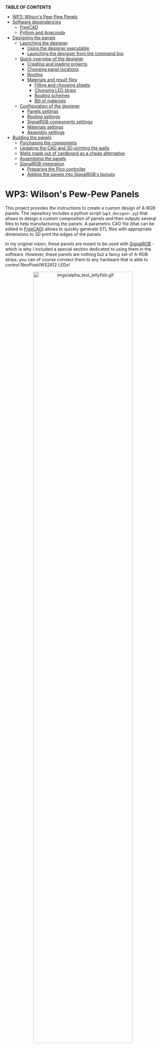 **TABLE OF CONTENTS**

<!-- TOC depthFrom:1 depthTo:6 withLinks:1 updateOnSave:1 orderedList:0 -->

- [WP3: Wilson's Pew-Pew Panels](#wp3-wilsons-pew-pew-panels)
- [Software dependencies](#software-dependencies)
	- [FreeCAD](#freecad)
	- [Python and Anaconda](#python-and-anaconda)
- [Designing the panels](#designing-the-panels)
	- [Launching the designer](#launching-the-designer)
		- [Using the designer executable](#using-the-designer-executable)
		- [Launching the designer from the command line](#launching-the-designer-from-the-command-line)
	- [Quick overview of the designer](#quick-overview-of-the-designer)
		- [Creating and loading projects](#creating-and-loading-projects)
		- [Choosing panel locations](#choosing-panel-locations)
		- [Routing](#routing)
		- [Materials and result files](#materials-and-result-files)
			- [Filling and choosing sheets](#filling-and-choosing-sheets)
			- [Choosing LED strips](#choosing-led-strips)
			- [Routing schemes](#routing-schemes)
			- [Bill of materials](#bill-of-materials)
	- [Configuration of the designer](#configuration-of-the-designer)
		- [Panels settings](#panels-settings)
		- [Routing settings](#routing-settings)
		- [SignalRGB components settings](#signalrgb-components-settings)
		- [Materials settings](#materials-settings)
		- [Assembly settings](#assembly-settings)
- [Building the panels](#building-the-panels)
	- [Purchasing the components](#purchasing-the-components)
	- [Updating the CAD and 3D-printing the walls](#updating-the-cad-and-3d-printing-the-walls)
	- [Walls made out of cardboard as a cheap alternative](#walls-made-out-of-cardboard-as-a-cheap-alternative)
	- [Assembling the panels](#assembling-the-panels)
	- [SignalRGB integration](#signalrgb-integration)
		- [Preparing the Pico controller](#preparing-the-pico-controller)
		- [Adding the panels into SignalRGB's layouts](#adding-the-panels-into-signalrgbs-layouts)

<!-- /TOC -->


# WP3: Wilson's Pew-Pew Panels

This project provides the instructions to create a custom design of A-RGB panels. The repository includes a python script (`wp3_designer.py`) that allows to design a custom composition of panels and then outputs several files to help manufacturing the panels. A parametric CAD file (that can be edited in [FreeCAD](https://www.freecadweb.org/)) allows to quickly generate STL files with appropriate dimensions to 3D print the edges of the panels.

In my original vision, these panels are meant to be used with [SignalRGB](https://www.signalrgb.com/) - which is why I included a special section dedicated to using them in the software. However, these panels are nothing but a fancy set of A-RGB strips: you can of course connect them to any hardware that is able to control NeoPixel/WS2812 LEDs!

<p align="center">
<img src="imgs/alpha_test_jellyfish.gif" alt="imgs/alpha_test_jellyfish.gif" width="80%"/>
</p>

| The question that probably nobody asked: why *Wilson's Pew-Pew Panels*? Well, *Wilson* is the name I gave to my PC while *Pew-Pew* is the sound that my girlfriend used to do to describe the lighting effects of my tower build. Hence, the name was born! :computer::sparkles::sparkles: |
| :-- |


# Software dependencies

## FreeCAD

| :warning: I do not own a 3D printer and therefore I have not tried printing the provided 3D models yet. I will probably need to update them once I manage to find a 3D printer and build a couple of panels. |
| :-- |

| :information_source: This software is used to export CAD files to be printed in 3D. If you are planning to create the supporting walls in a different way, e.g., using cardboard, you can skip this. |
| :-- |

Installing the program should be very easy: just head to the [FreeCAD download page](https://www.freecadweb.org/downloads.php) and download the installer. Launch it and install the software.


## Python and Anaconda

| :information_source: this is an optional dependency that is required only if you run the script from its source. You can otherwise just run the "compiled" script (see the section [Using the designer executable](#using-the-designer-executable)). |
| :-- |

The `wp3_designer.py` script requires a valid Python installation with very few additional packages. If you know how to use Python already, just make sure that the packages `Matplotlib`, `NumPy` and `PyYAML` are installed and skip to the next section. If you do not know how to install Python, or you are not entirely sure, in the following there is a quick and simple way based on [Anaconda](https://www.anaconda.com/). These steps have been tested in Windows, but they should be very similar under Ubuntu and MacOS. In addition, if you know how to use `pip`, you can do pretty much the same by `pip install`ing the required packages from a terminal, without using Anaconda at all. As best practice, make sure to use `venv` or `virtualenv` to create a virtual environment to contain the packages and not mess with your local installation.

Anyway, here are the instructions to download all Python dependencies:

1. Download the installer from the [Anaconda Distribution](https://www.anaconda.com/products/distribution) page.
1. Install Anaconda by following the wizard. The default options should be fine.
1. Launch Anaconda Navigator and on the left select *Environments*.
1. You should see a pre-installed environment, named *base (root)*. In the bottom, you should be able to create a new environment by clicking on the *create* button (featuring a "+" icon).
1. Give a name to the environment, e.g., *wp3*.
1. Make sure that, next to the label *Packages*, *Python* is checked while *R* is unchecked. You should be able to select a Python version. I recommend using `3.9.XX` since is the one I used, but do as you please.
1. Click on *Create* and wait for the environment to be ready.
1. You should see a list of packages that are already installed. On the top, switch from the option *Installed* to *All*.
1. On the top-right, there should be a package search bar. Click inside it and type `numpy`. In the list, look for the package named `numpy` and select it. Go back to the search bar and type `matplotlib`, then select `matplotlib` from the package list. Do the same a third time to locate and select the package `ruamel.yaml`.
1. In the bottom right corner you should see a green button showing the text *Apply*: click on it. Anaconda will then open a pop-up window asking to install several packages. Click on *Apply* to install the three selected packages and their dependencies. This might take a while, just be patient and wait.

![imgs/anaconda.gif](imgs/anaconda.gif)

| :warning: The gif is not up to date and installs `PyYAML` instead of `ruamel.yaml`. Make sure to select the latter, not the former! |
| --- |

Python is now configured! You can close the Anaconda navigator and proceed to the next step.


# Designing the panels

The design pipeline is quite simple: you firstly launch the script `wp3_designer.py` (or its executable equivalent, `wp3_designer.exe`), which allows to create a custom design for a set of panels. Once the design is ready, the script provides some information about the material to be purchased and few "instructions" to manufacture the panels. You then have to adapt the CAD files and export STL meshes for 3D printing.


## Launching the designer

To start the designer, you have two options:

- Using the "compiled" version of the script, `wp3_designer.exe`. This is recommended if you are new to Python and/or not willing to install it.
- Running the script itself from a terminal. This might be interesting if you plan to modify the script at some point.


### Using the designer executable

Download the executable [wp3_designer.exe](https://github.com/francofusco/wp3/releases/latest/download/wp3_designer.exe), place it in a location of your choice and then double click on it. It will take a moment for the program to start, but that should be all!

If you wish to use an older version, check the [releases page](https://github.com/francofusco/wp3/releases) and download the executable from the corresponding assets.


### Launching the designer from the command line

If you already used Python before, this should sound very familiar. If you did not, I hope the procedure is clear and detailed enough to make it easy and painless. Anyway, here is what you need to do:

1. [Download the repository](https://github.com/francofusco/wp3/archive/refs/heads/main.zip), if you haven't done that already. If you downloaded the source code using this link, make sure to extract the content of the archive in a location of your choice! You can also do it from the command line via `git clone git@github.com:francofusco/wp3.git` (ssh) or `git clone https://github.com/francofusco/wp3.git` (https).
1. Open Anaconda Navigator and on the left, select *Environments*.
1. Select the environment that you previously created (see [Python and Anaconda](#python-and-anaconda)).
1. Once it has been activated, click on the green button with the "play" icon, next to the environment name.
1. Select the option *Open Terminal* (it should be the first one).
1. A command prompt should open. Go to the location where you stored the source code using the `cd` command followed by the path to the directory that contains it. The command might look like `cd C:\Users\username\Documents\wp3`.
1. Now type `python wp3_designer.py`.


## Quick overview of the designer


### Creating and loading projects

After launching the designer, a dialog window should open, asking to create a new project or load an existing one.

If you choose to create a new one, enter its name and change the default parameters if you wish (more details about their meaning are provided in the section [Configuration of the designer](#configuration-of-the-designer)). The project will be stored inside a folder with the given project name and a configuration file, named `config.yaml` will be created.

If you wish to load an existing project, move to the folder that contains it and select its `config.yaml` file.


### Choosing panel locations

When working on a project, a window should open that looks like the following:

![imgs/wp3_designer_startup.gif](imgs/wp3_designer_startup.gif)

This is the design window, that allows you to create a custom composition of panels that you will later build. To change the composition, you can do the following:

- Click anywhere within the design space to add or remove a tile.
- Press `A` to remove all tiles, `CTRL+A` to fill the space with as many tiles as possible.
- Press the space bar to toggle all tiles.

Once you are satisfied with a design, just close the window.


### Routing

The program will now start a routing step, in which it tries to determine a nice placement for the cables, so that you do not need an exaggerate amount of wire and the back of the panels does not become a tangled mess. In particular, the panels are designed so that a short LED strip can be glued in their inside and connectors can be soldered at the extremities of a strip to provide power and carry the signal. The connectors are positioned in one of the vertices of the polygonal shapes. To provide power and control all LEDs, it is necessary to connect all panels in sequence.

A very simple optimization algorithm has been developed to automate (at least partially) the routing process. Its task is to select, for each tile, one vertex where connectors are to be placed and then to choose the order in which tiles are visited. It will try to do so while keeping into account the following criteria:

- Two adjacent panels should not use the same vertex for their connectors;
- The order of visit should minimize the total travelled distance.

The routing process starts with a random path of wire from one panel to the other. This is generally a **very** bad solution:

![imgs/routing_pre.png](imgs/routing_pre.png)

As you can see, the routing path is a mess here. Not only we jump all over the place, but some vertices feature multiple connectors. As an example, the tiles labelled *H12* and *H16* have their connectors in the same place, which is undesirable. A better path would be like the following:

![imgs/routing_post.png](imgs/routing_post.png)

To let the algorithm do its job, you can press the space bar. The current window will close and progress feedback will be shown in the active console. It takes a while, but the first run makes a huge difference. You can also interrupt the optimization at any time by pressing CTRL+C. After the routing has been optimized, it is shown again for validation. Do not expect incredible results: the algorithm is very simple and sometimes it struggles to find nice solutions. To overcome its limitation, you might have to repeat the process more than once (just hit the space bar again). Beware that sometimes the algorithm will not be able to improve the current routing. This does not necessarily mean that there is no better solution, but just that the optimization did not find one. Be patient, and try as many times as needed. Another way to make the problem easier is to let the algorithm break the routing path into multiple segments (this is explained later, in [Routing settings](#routing-settings)):

![imgs/routing_segments.png](imgs/routing_segments.png)

Once you are satisfied with the obtained routing, you can close the window.


### Materials and result files

The program will now generate a couple of files that detail what components are needed and in which quantity to create the custom design. Most of the remaining steps rely on a list of available materials that you can specify in `config.yaml`, as detailed later in [Materials settings](#materials-settings). For now, you just need to know that there are two classes of materials used by the designer:

- *Sheets* are all materials that can be used to manufacture the fronts of the panels. As an example, I decided to use acrylic (which is transparent) to have a rigid surface and I glued an opaque film on top of it to better diffuse the light. Both materials can be purchased in sheets of given size and we need to cut tiles out of them.
- *LEDs*, organized in strips, are, well, LED strips. They come with a given amount of LEDs and density (LEDs per meter).

All materials have an associated cost, and one of the goals of the designer is to tell you how much of every material you need to buy to be able to create the panels while spending as little as possible.


#### Filling and choosing sheets

Each material that falls in the sheet category is characterized by a size. One of the jobs of the designer is to figure out how many tiles can be inserted in these sheets, and how. For each material, a pdf document is produced under the name `design_info/tiling_<sheet-name>.pdf` that shows how tiles can fit in the sheet.

As an example, there is a store near my house that sells acrylic sheets in a number of fixed sizes, such as 30x40cm2 and 40x50cm2. If my goal was to create the design shown in [Choosing panel locations](#choosing-panel-locations), which uses hexagonal panels with a side length of 5cm, this is how the two sheets would be filled:

<p align="center">
<img src="imgs/sheets_acrylic_30_40.png" alt="imgs/sheets_acrylic_30_40.png" width="49%"/>
<img src="imgs/sheets_acrylic_40_50.png" alt="imgs/sheets_acrylic_40_50.png" width="50%"/>
</p>

Note that sheets do not always come in a predetermined size. Sometimes, they have a fixed width only, and you can buy as much material as you want, with the price increasing linearly with the chosen length. The designer is able to deal with this type of product as well, calculating the required amount of material in addition to finding how to fit tiles inside it.

Once all sheets have been processed in this way, it is time for the designer to figure out how much of every material should be bought. Once again, let's consider the design in [Choosing panel locations](#choosing-panel-locations), which includes 18 tiles in total. Using the two sheets above, there are two options: either buy two 30x40cm2 sheets or a single 40x50cm2 one. The choice, of course, depends on the cost. Even though the calculation is trivial, repeating it every time you change your design and making sure that you take into account all possible combinations can be error prone. For this reason, the designer does this job for you! Your only task is to specify which materials should be used, as described more in details in the section [Assembly settings](#assembly-settings).


#### Choosing LED strips

One further task of the designer is to choose how many LED strips should be purchased, which depends mainly on the size and amount of the tiles. Multiple LED strips might be available for purchase, with different lengths and LED densities. Similarly to what is done with sheets, the designer evaluates the appropriate amount of strips of each type to be purchased to satisfy the design requirements.

Let's clarify with an example, assuming the following specs:

- The design uses 18 triangular panels with a 8cm side
- We can purchase LED strips in the following varieties:
	- 60 LEDs per meter, in two variants: 1m strips and 5m strips
	- 30 LEDs per meter, in a single 1m variant

The problem is, how many 60-LEDs-per-meter strips should be buy, and which? And if we wanted to use 30-LEDs-per-meter strips instead?

Let's think about the first problem. The total perimeter of each tile is 24cm and you would therefore be able to fit at most 60 x 0.3 = 14.4 LEDs in each panel. Since a fraction of a LED cannot be put inside a panel, you will have to put 14 LEDs in each tile, corresponding to 14 / 60 = 0.233 meters of strip per tile. If you had to fill 18 panels, you would need a total of 4.2 meters of LEDs. There would be two purchase options then: either buy 5 1m strips or a single 5m one. Once again, the choice depends on the prices. And what about the 30-LEDs-per-meter strips? No need to perform calculations manually: the designer will once again do it for us.


#### Routing schemes

Another feature of the designer is that it is able to provide a detailed routing scheme to correctly address all LEDs in the design. In particular, given the optimal routing found before (see [Routing](#routing)), for each LED density in the available strips the designer will produce a scheme that looks like the following:

![imgs/routing_detailed.png](imgs/routing_detailed.png)

This scheme allows to locate each LED individually in the custom design. Furthermore, JSON files are produced that can be imported into SignalRGB to provide the necessary information to map each LED to a portion of the scene.

For each given LED density, the routing scheme and the JSON file are generated respectively under the names `design_info/wp3_routing_XXX_leds_per_tile.pdf` and  `design_info/wp3_PROJECT-NAME_XXX_leds_signal_rgb.json`, where `XXX` is the number of LEDs that the designer determined can fit in a single panel.


#### Bill of materials

Last but not least, the designer produces a file, `design_info/bill_of_materials.md`, that summarizes the type and number of items that need to be purchased. It should include the following information:

- Number of parts that have to be 3D printed (with the list of parameters that have to be updated in the CAD).
- Calculate how many sheets of each kind should be purchased.
- Evaluate how many LED strips are to be purchased and estimate the required wattage (in a worst-case scenario).
- Count how many connectors are needed.


## Configuration of the designer

The designer can be customized by editing the YAML configuration file `config.yaml` present inside each project.

If you are unfamiliar with YAML, have a look at the [Wikipedia page](https://en.wikipedia.org/wiki/YAML) or just do a web search.

| :information_source: There is a bug in PyYAML related to scientific notation. If you want to write a number such as `0.01`, you might want to write it as `1e-2`. However, due to the bug you must include the decimal point in the base: `1.0e-2`. |
| :-- |


### Panels settings

Grouped under `panels`.

| Parameter | Type | Description |
| :-------: | :--: | ----------- |
| `type` | `str` | Type of each tile. It should correspond to the name of one of the `Tile` subclasses (`Triangle`, `Rectangle` or `Hexagon`). Optionally, the name can be followed by a `#` and an integer that identifies the variant of the tile. As an example, you might write `type: Hexagon#1` or `type: Triangle` (which is equivalent to `type: Triangle#0`). |
| `rows` | `int` | Number of rows in the designer area. |
| `columns`| `int` | Number of columns in the designer area. |
| `side_length` | `float` | Lateral size of the tiles, in meters. |
| `spacing` | `float` | Distance between the sides of two adjacent tiles, in meters. |
| `initial_tiling` | `array` | Optional. This parameter allows to load a custom design on startup. The array is just a list of row-column pairs corresponding to tiles that should be visible on launch. After generating a composition of panels, the designer automatically updates the configuration file by storing the array corresponding to the current design. Therefore, you should not need to edit this parameter manually. |


### Routing settings

Grouped under `routing`.

| Parameter | Type | Description |
| :-------: | :--: | ----------- |
| `segments` | `int` | Optional. Number of segments to be used in the routing procedure. Cannot be given if `tiles_per_segment` is specified. |
| `tiles_per_segment` | `int` | Optional. Allows to use multiple segments in the routing, by specifying the maximum number of tiles to be traversed in each segment. Cannot be given if `segments` is specified. |
| `cache` | `array` | Optional. This parameter allows to load on startup a routing that was found in a previous run, rather than starting from a random guess. The array contains two lists: the first one being the indices of the traversed tiles and the second one telling on which vertex of each tile a connector is placed. Every time a routing is determined, the designer updates the configuration file by storing the array corresponding to the current routing. Therefore, you should not need to edit this parameter manually. |
| `max_iterations`| `int` | Optional. The routing algorithm works by generating random samples and trying to improve them. This parameter decides how many samples to generate in total. |
| `attemps_per_improvement`| `int` | Optional. The routing algorithm works by generating random samples and trying to improve them by random mutations. This parameter decides how many unsuccessful mutations can be attempted before considering a random sample as improved. |
| `random_start_probability`| `float` | Optional. When generating candidates for improvement, the algorithm will either create a random sample or select the current optimal solution and try again to improve it with more random mutations. This parameter provides the probability of generating random samples instead of selecting the current best. You should probably give it a value between `0.9` and `1.0`. |
| `max_swap_distance`| `int` | Optional. One of the possible mutations that is generated consist in swapping the order we visit two tiles. This parameter tells how farther the tiles can be. |
| `mixed_mutations`| `int` | Optional. The algorithm performs mutations by selecting a tile and performing two distinct types of alterations: (1) swap its order of visit with all tiles within `max_swap_distance` and (2) change the vertex where its connector is located. In addition, a certain number of mixed mutations can be generated, in which both alterations are performed at the same time. Since the total amount of combinations is way too large for brute forcing, only a certain number of mixed mutations (controlled by this parameter) is selected. |


### SignalRGB components settings

| :construction: :construction_worker: work in progress: see [this issue](https://github.com/francofusco/wp3/issues/3). |
| :-- |


### Materials settings

Materials come in two types: sheets and LED strips. Each of them is grouped in a specific namespace, *i.e.*, `materials/leds` and `materials/sheets`. In both cases, creating a new material requires to add a new namespace that is used as name for the material, and populate it with the required parameters. As an example, if you wish to add two LED strips named `Adafruit NeoPixel` and `WS2812B strip found on Amazon`, you can do it via:

```YAML
materials:
  leds:
    Adafruit NeoPixel:
      number_of_leds: 60
      ...
    WS2812B strip found on Amazon:
      number_of_leds: 150
      ...
```

Grouped under `materials/leds/strip_name`. Each entry should have:

| Parameter | Type | Description |
| :-------: | :--: | ----------- |
| `number_of_leds` | `int` | Number of LEDs in the strip. |
| `leds_per_meter`| `int` or `float` | LEDs per meter in the strip. It might sound obvious, but if you know the length of the strip you can calculate the density as *number of LEDs* / *length of the strip*. |
| `watts` | `float` | Optional. Power consumption of the strip. |
| `cost` | `float` | Optional. Cost of the strip. |
| `url` | `str` | Optional. Link to purchase the strip. |

Grouped under `materials/sheets/sheet_name`. Each entry should have:

| Parameter | Type | Description |
| :-------: | :--: | ----------- |
| `size` | `[float, float]` | Width and height (length) of the sheet. If a sheet is sold with variable height (length), you can replace it with `inf` and the designer will select an appropriate size. As an example, `size: [30.0e-2, 40.0e-2]` specifies a sheet that is 30cm large and 40cm long, while `size: [30.0e-2, inf]` specifies a sheet that is 30cm large and with variable height (length). **Do not pass `inf` as width**, it will break the designer. |
| `cost` | `float` | Optional. Cost of the sheet, either per unit (if both sizes are fixed) or per unit of length (if the height/length is `inf`). |
| `url` | `str` | Optional. Link to purchase the sheet. |

| :warning: Disclaimer: the current material list is based on articles that I considered for purchase, but I want to clarify that I am not affiliated in any way to the sellers. |
| :-- |

In addition to the materials listed in `config.yaml`, the designer can read a list of materials from two additional sources:

1. The file [`materials.yaml`](https://raw.githubusercontent.com/francofusco/wp3/main/materials.yaml) stored in the online repository.
1. The local file `materials.yaml`. This source is meant to be read during development.


### Assembly settings

The parameters under the namespace `materials` is just a list of available materials, but you also need to instruct the designer how to combine them. The way to do it is by adding a series of lists under of the namespaces `assembly/leds` and `assembly/sheets`. The elements of these lists should be material names declared before.

Assemblies are best explained via an example. Say that you found 4 kinds of strips:
- `strip 1` has 30 LEDs and a density of 30 LEDs/m;
- `strip 2` has 60 LEDs and a density of 30 LEDs/m;
- `strip 3` has 60 LEDs and a density of 60 LEDs/m;
- `strip 4` has 300 LEDs and a density of 60 LEDs/m.

We can ask the designer to evaluate how many strips would be needed if we wanted our LED density to be 30 LEDs/m by adding the array `["strip 1", "strip 2"]` as an entry in `assembly/leds`:

```YAML
assembly:
  leds:
    - ["strip 1", "strip 2"]
```

However, we might want to use strips with 60 LEDs/m instead. In this case, just add the entry `["strip 3", "strip 4"]` as well, in a new line:

```YAML
assembly:
  leds:
    - ["strip 1", "strip 2"]
    - ["strip 3", "strip 4"]
```

The designer will produce the files for both alternatives and it will be your choice which one to use.

Another use case of assemblies is when multiple materials are needed to manufacture a component. As an example, I decided to create the tiles using transparent plexiglass covered with a semi-opaque film. In this case, I need the designer to tell me how many plexiglass panels to buy, but also how long the opaque film should be to cover the whole surface. My configuration therefore looks like the following:

```YAML
assembly:
  sheets:
    - ["acrylic 1", "acrylic 2"]
    - ["opaque film"]
```

The first list has multiple items because plexiglass can be purchased in sheets of different, but fixed, sizes. The second list has only one item since the film is sold with variable length and I want the designer to just tell me how much of it I need.


# Building the panels

## Purchasing the components

In addition to the LED strips and the sheets to manufacture the panels, you will need a couple more materials:

- A bunch of JST SM 3 Pin Connectors, such as [these ones](https://www.amazon.fr/gp/product/B01DC0KIT2/ref=ppx_yo_dt_b_asin_title_o02_s00?ie=UTF8&th=1). You will need two pairs of cables per panel.

- A [Raspberry Pi Pico W](https://www.raspberrypi.com/products/raspberry-pi-pico/) to control the panels using SignalRGB.

- A Power Supply Unit such as [this one](https://www.amazon.fr/gp/product/B07DQKM9P7/ref=ppx_yo_dt_b_asin_title_o04_s00?ie=UTF8&psc=1) or similar, just make sure to choose the correct wattage! In alternative, you can borrow some power from the PSU of your PC, but make sure you will not draw too much current.

- Electrical wire and connectors, to connect the panels to the microcontroller and to the PSU.

- Soldering equipment.


## Updating the CAD and 3D-printing the walls

| :warning: I do not own a 3D printer and therefore I have not tried printing the provided 3D models yet. I will probably need to update them once I manage to find a 3D printer and build a couple of panels. |
| :-- |

The provided CAD file is parametric, meaning that you can change some values and the whole design will be updated accordingly. There are two types of component to be printed: *inner walls* (sides shared by two panels) and *outer walls* (sides belonging to a unique hexagon). The difference is that inner walls have a small support for the acrylic panels on both sides, while outer walls have this support on one side only. Here is a sketch of an outer wall:

![imgs/cad_blueprint.png](imgs/cad_blueprint.png)

Green measures represent parameters that can be changed in FreeCAD to customize the component. In principle, you should just update the parameters *Side Length*, *Spacing* and *Junction Angle* (not shown in the sketch) to reflect the choices you made for your panels, but you can play around with the others as well if you want to.

Whatever your decision, to update the CAD start by opening the file `cad/wall.FCStd` in FreeCAD. Now, follow these steps:

1. On the left, you should be able to locate a spreadsheet named *parameters*. Double click on it to open the spreadsheet view.
1. You can now change the parameters as needed. As mentioned, you probably just need to update *Side Length*, *Spacing* and *Junction Angle* (and perhaps *Plexiglass Thickness* depending on the plexiglass sheets that you are going to purchase). The correct values that you should enter can be found in the bill of materials.
1. Back in the combo view (the menu on the left), select the object named *inner-wall* by double clicking on it.
1. Go to *File/Export* and select *STL Mesh (\*.stl)* as file type. Give it the name *inner-wall.stl* and export it.
1. Do the same with the *outer-wall* body, exporting as *outer-wall.stl*.

![imgs/cad_export.gif](imgs/cad_export.gif)

If you wish to change something more than length and width of the walls, just keep in mind the following:

- Dimensions are in millimeters since this is a popular standard in CAD software - and also in the 3D printing community.
- The parameter *Panel Support Lateral Play* should likely be kept unchanged. It is used to shrink the panel support bar to avoid issues when assembling the panels. If you want, you can increase it a little and see what it does.
- The parameter *Junction Indentation* should be strictly between zero and half of the side length. It should not be too large, to allow enough stability and support, but also not to small, to let multiple wires pass through it.
- *Panel Support Height* should be smaller than *Junction Height* minus *Plexiglass Thickness*.
- The LED strip should be glued on the lower part of the wall: make sure there is enough space for it!


## Walls made out of cardboard as a cheap alternative

As I mentioned before, I do not own a 3D printer yet (but it is in my wishlist :wink:) and therefore I could not build the panels using my CAD models. As a cheap and relatively quick alternative, I used cardboard to create the walls of my first prototypes. I completely disregarded aesthetics, but I believe that with a little more efforts one could easily achieve a nice result even with this material.

Just for reference, this is how I created the cardboard walls:

1. I cut a set of 10x3cm2 rectangles which were used as walls.
1. I cut small stripes to create the panel supports.
1. I glued the stripes onto the walls where needed: on one side for outer walls and on both sides for inner walls.
1. I marked all corners with a number (to make it easier joining them later) and cut away a small portion of cardboard in the vertices where the connectors were supposed to be located.

<p align="center">
<img src="imgs/build_cardboard_walls_01.JPG" alt="imgs/build_cardboard_walls_01.JPG" width="32.5%"/>
<img src="imgs/build_cardboard_walls_02.JPG" alt="imgs/build_cardboard_walls_02.JPG" width="32.5%"/>
<img src="imgs/build_cardboard_walls_03.JPG" alt="imgs/build_cardboard_walls_03.JPG" width="32.5%"/>
</p>


## Assembling the panels

1. Using a cutter knife, cut the tiles out of the acrylic.
1. Repeat the process using the opaque film, making sure that each film piece fits inside an acrylic tile with a little bit of margin.
1. For each tile, remove the protective film from the acrylic and stick the opaque film on top of it.
1. Glue the panels and the walls altogether.
1. Prepare the LEDs: cut them in strips with the required amount of LEDs and solder a pair of connectors at each end. Make sure to be consistent with the direction of the data pins and the connector types at each end, so that strips can be joined in series!
1. Attach the stripes inside each panel. Make sure to respect the detailed routing diagram for a flawless integration inside SignalRGB :wink:

<p align="center">
<img src="imgs/build_panels_01.JPG" alt="imgs/build_panels_01.JPG" width="32.5%"/>
<img src="imgs/build_panels_02.JPG" alt="imgs/build_panels_02.JPG" width="32.5%"/>
<img src="imgs/build_panels_03.JPG" alt="imgs/build_panels_03.JPG" width="32.5%"/>
<img src="imgs/build_panels_04.JPG" alt="imgs/build_panels_04.JPG" width="32.5%"/>
<img src="imgs/build_panels_05.JPG" alt="imgs/build_panels_05.JPG" width="32.5%"/>
<img src="imgs/build_panels_06.JPG" alt="imgs/build_panels_06.JPG" width="32.5%"/>
<img src="imgs/build_panels_07.JPG" alt="imgs/build_panels_07.JPG" width="32.5%"/>
<img src="imgs/build_panels_08.png" alt="imgs/build_panels_08.png" width="32.5%"/>
</p>


## SignalRGB integration

### Preparing the Pico controller

| :construction: :construction_worker: This section is to be written. For the moment, I am using an Arduino Micro acting as a Corsair Lighting Node Pro, which I had already built following the instructions in the [CorsairLightingProtocol](https://github.com/Legion2/CorsairLightingProtocol) repository. The plan is to switch to a Pico board using the [SRGBmods Pico LED Controller](https://srgbmods.net/picoled/). |
| :-- |


### Adding the panels into SignalRGB's layouts

Depending on which LED density you decided to use, copy the corresponding json files into the directory `Documents\WhirlwindFX\Components` and restart SignalRGB. In the *Devices* page, click on the controller that you are using and click on the "+" button to add a component. In the brand filter, scroll down and look for *WP3*, then select the appropriate component. Go to the *Layouts* page and position the panels in the canvas. You are all set :partying_face:

![imgs/signal_rgb_integration.gif](imgs/signal_rgb_integration.gif)
